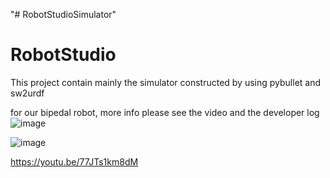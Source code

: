 "# RobotStudioSimulator" 
# RobotStudio


This project contain mainly the simulator constructed by using pybullet and sw2urdf 

for our bipedal robot, more info please see the video and the developer log
![image](https://user-images.githubusercontent.com/82351789/175810137-75cb1840-a1f2-4421-b097-9e699caa02ab.png)

![image](https://user-images.githubusercontent.com/82351789/175810044-dfc0495f-d6c7-43da-a032-373e5dd432a5.png)

https://youtu.be/77JTs1km8dM

